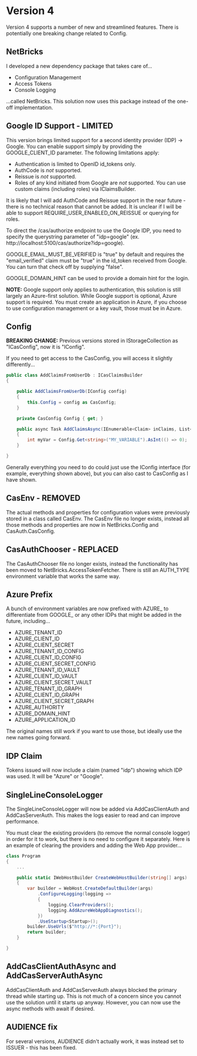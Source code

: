 # Version 4

Version 4 supports a number of new and streamlined features. There is potentially one breaking change related to Config.

## NetBricks

I developed a new dependency package that takes care of...

-   Configuration Management
-   Access Tokens
-   Console Logging

...called NetBricks. This solution now uses this package instead of the one-off implementation.

## Google ID Support - LIMITED

This version brings limited support for a second identity provider (IDP) -> Google. You can enable support simply by providing the GOOGLE_CLIENT_ID parameter. The following limitations apply:

-   Authentication is limited to OpenID id_tokens only.
-   AuthCode is _not_ supported.
-   Reissue is _not_ supported.
-   Roles of any kind initiated from Google are _not_ supported. You can use custom claims (including roles) via IClaimsBuilder.

It is likely that I will add AuthCode and Reissue support in the near future - there is no technical reason that cannot be added. It is unclear if I will be able to support REQUIRE_USER_ENABLED_ON_REISSUE or querying for roles.

To direct the /cas/authorize endpoint to use the Google IDP, you need to specify the querystring parameter of "idp=google" (ex. http://localhost:5100/cas/authorize?idp=google).

GOOGLE_EMAIL_MUST_BE_VERIFIED is "true" by default and requires the "email_verified" claim must be "true" in the id_token received from Google. You can turn that check off by supplying "false".

GOOGLE_DOMAIN_HINT can be used to provide a domain hint for the login.

**NOTE:** Google support only applies to authentication, this solution is still largely an Azure-first solution. While Google support is optional, Azure support is required. You must create an application in Azure, if you choose to use configuration management or a key vault, those must be in Azure.

## Config

**BREAKING CHANGE:** Previous versions stored in IStorageCollection as "ICasConfig", now it is "IConfig".

If you need to get access to the CasConfig, you will access it slightly differently...

```c#
public class AddClaimsFromUserDb : ICasClaimsBuilder
{

    public AddClaimsFromUserDb(IConfig config)
    {
        this.Config = config as CasConfig;
    }

    private CasConfig Config { get; }

    public async Task AddClaimsAsync(IEnumerable<Claim> inClaims, List<Claim> outClaims)
    {
        int myVar = Config.Get<string>("MY_VARIABLE").AsInt(() => 0);
    }

}
```

Generally everything you need to do could just use the IConfig interface (for example, everything shown above), but you can also cast to CasConfig as I have shown.

## CasEnv - REMOVED

The actual methods and properties for configuration values were previously stored in a class called CasEnv. The CasEnv file no longer exists, instead all those methods and properties are now in NetBricks.Config and CasAuth.CasConfig.

## CasAuthChooser - REPLACED

The CasAuthChooser file no longer exists, instead the functionality has been moved to NetBricks.AccessTokenFetcher. There is still an AUTH_TYPE environment variable that works the same way.

## Azure Prefix

A bunch of environment variables are now prefixed with AZURE\_ to differentiate from GOOGLE\_ or any other IDPs that might be added in the future, including...

-   AZURE_TENANT_ID
-   AZURE_CLIENT_ID
-   AZURE_CLIENT_SECRET
-   AZURE_TENANT_ID_CONFIG
-   AZURE_CLIENT_ID_CONFIG
-   AZURE_CLIENT_SECRET_CONFIG
-   AZURE_TENANT_ID_VAULT
-   AZURE_CLIENT_ID_VAULT
-   AZURE_CLIENT_SECRET_VAULT
-   AZURE_TENANT_ID_GRAPH
-   AZURE_CLIENT_ID_GRAPH
-   AZURE_CLIENT_SECRET_GRAPH
-   AZURE_AUTHORITY
-   AZURE_DOMAIN_HINT
-   AZURE_APPLICATION_ID

The original names still work if you want to use those, but ideally use the new names going forward.

## IDP Claim

Tokens issued will now include a claim (named "idp") showing which IDP was used. It will be "Azure" or "Google".

## SingleLineConsoleLogger

The SingleLineConsoleLogger will now be added via AddCasClientAuth and AddCasServerAuth. This makes the logs easier to read and can improve performance.

You must clear the existing providers (to remove the normal console logger) in order for it to work, but there is no need to configure it separately. Here is an example of clearing the providers and adding the Web App provider...

```c#
class Program
{
    ...

    public static IWebHostBuilder CreateWebHostBuilder(string[] args)
    {
        var builder = WebHost.CreateDefaultBuilder(args)
            .ConfigureLogging(logging =>
            {
                logging.ClearProviders();
                logging.AddAzureWebAppDiagnostics();
            })
            .UseStartup<Startup>();
        builder.UseUrls($"http://*:{Port}");
        return builder;
    }

}
```

## AddCasClientAuthAsync and AddCasServerAuthAsync

AddCasClientAuth and AddCasServerAuth always blocked the primary thread while starting up. This is not much of a concern since you cannot use the solution until it starts up anyway. However, you can now use the async methods with await if desired.

## AUDIENCE fix

For several versions, AUDIENCE didn't actually work, it was instead set to ISSUER - this has been fixed.
